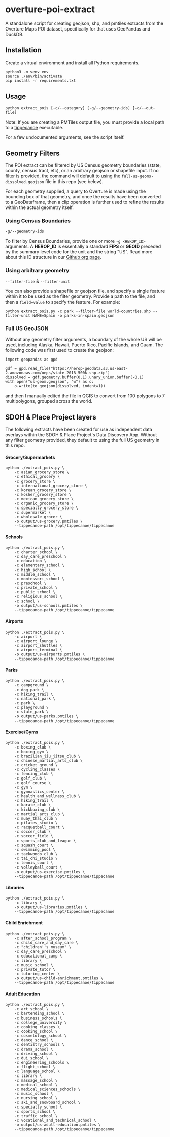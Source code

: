 # overture-poi-extract

A standalone script for creating geojson, shp, and pmtiles extracts from the Overture Maps POI dataset, specifically for  that uses GeoPandas and DuckDB.

## Installation

Create a virtual environment and install all Python requirements.

```
python3 -m venv env
source ./env/bin/activate
pip install -r requirements.txt
```

## Usage

```
python extract_pois [-c/--category] [-g/--geometry-ids] [-o/--out-file]
```

Note: If you are creating a PMTiles output file, you must provide a local path to a [tippecanoe](https://github.com/felt/tippecanoe) executable.

For a few undocumented arguments, see the script itself.

## Geometry Filters

The POI extract can be filtered by US Census geometry boundaries (state, county, census tract, etc), or an arbitrary geojson or shapefile input. If no filter is provided, the command will default to using the `full-us-geoms-dissolved.geojson` file in this repo (see below).

For each geometry supplied, a query to Overture is made using the bounding box of that geometry, and once the results have been converted to a GeoDataframe, then a clip operation is further used to refine the results within the actual geometry itself.

### Using Census Boundaries

`-g/--geometry-ids`

To filter by Census Boundaries, provide one or more `-g <HEROP_ID>` arguments. A **HEROP_ID** is essentially a standard **FIPS** or **GEOID** preceded by the summary level code for the unit and the string "US". Read more about this ID structure in our [Github org page](https://github.com/healthyregions).

### Using arbitrary geometry

`--filter-file` & `--filter-unit`

You can also provide a shapefile or geojson file, and specify a single feature within it to be used as the filter geometry. Provide a path to the file, and then a `field=value` to specify the feature. For example:

```
python extract_pois.py -c park --filter-file world-countries.shp --filter-unit NAME=Spain -o parks-in-spain.geojson
```

### Full US GeoJSON

Without any geometry filter arguments, a boundary of the whole US will be used, including Alaska, Hawaii, Puerto Rico, Pacific Islands, and Guam. The following code was first used to create the geojson:

```
import geopandas as gpd

gdf = gpd.read_file("https://herop-geodata.s3.us-east-2.amazonaws.com/oeps/state-2018-500k-shp.zip")
dissolved = gdf.geometry.buffer(0.1).unary_union.buffer(-0.1)
with open("us-geom.geojson", "w") as o:
    o.write(to_geojson(dissolved, indent=1))
```

and then I manually edited the file in QGIS to convert from 100 polygons to 7 multipolygons, grouped across the world.

## SDOH & Place Project layers

The following extracts have been created for use as independent data overlays within the SDOH & Place Project's Data Discovery App. Without any filter geometry provided, they default to using the full US geometry in this repo.

#### Grocery/Supermarkets

```
python ./extract_pois.py \
    -c asian_grocery_store \
    -c ethical_grocery \
    -c grocery_store \
    -c international_grocery_store \
    -c korean_grocery_store \
    -c kosher_grocery_store \
    -c mexican_grocery_store \
    -c organic_grocery_store \
    -c specialty_grocery_store \
    -c supermarket \
    -c wholesale_grocer \
    -o output/us-grocery.pmtiles \
    --tippecanoe-path /opt/tippecanoe/tippecanoe
```

#### Schools

```
python ./extract_pois.py \
    -c charter_school \
    -c day_care_preschool \
    -c education \
    -c elementary_school \
    -c high_school \
    -c middle_school \
    -c montessori_school \
    -c preschool \
    -c private_school \
    -c public_school \
    -c religious_school \
    -c school \
    -o output/us-schools.pmtiles \
    --tippecanoe-path /opt/tippecanoe/tippecanoe
```

#### Airports

```
python ./extract_pois.py \
    -c airport \
    -c airport_lounge \
    -c airport_shuttles \
    -c airport_terminal \
    -o output/us-airports.pmtiles \
    --tippecanoe-path /opt/tippecanoe/tippecanoe
```

#### Parks

```
python ./extract_pois.py \
    -c campground \
    -c dog_park \
    -c hiking_trail \
    -c national_park \
    -c park \
    -c playground \
    -c state_park \
    -o output/us-parks.pmtiles \
    --tippecanoe-path /opt/tippecanoe/tippecanoe
```

#### Exercise/Gyms

```
python ./extract_pois.py \
    -c boxing_club \
    -c boxing_gym \
    -c brazilian_jiu_jitsu_club \
    -c chinese_martial_arts_club \
    -c cricket_ground \
    -c cycling_classes \
    -c fencing_club \
    -c golf_club \
    -c golf_course \
    -c gym \
    -c gymnastics_center \
    -c health_and_wellness_club \
    -c hiking_trail \
    -c karate_club \
    -c kickboxing_club \
    -c martial_arts_club \
    -c muay_thai_club \
    -c pilates_studio \
    -c racquetball_court \
    -c soccer_club \
    -c soccer_field \
    -c sports_club_and_league \
    -c squash_court \
    -c swimming_pool \
    -c taekwondo_club \
    -c tai_chi_studio \
    -c tennis_court \
    -c volleyball_court \
    -o output/us-exercise.pmtiles \
    --tippecanoe-path /opt/tippecanoe/tippecanoe
```

#### Libraries

```
python ./extract_pois.py \
    -c library \
    -o output/us-libraries.pmtiles \
    --tippecanoe-path /opt/tippecanoe/tippecanoe
```

#### Child Enrichment

```
python ./extract_pois.py \
    -c after_school_program \
    -c child_care_and_day_care \
    -c "children''s_museum" \
    -c day_care_preschool \
    -c educational_camp \
    -c library \
    -c music_school \
    -c private_tutor \
    -c tutoring_center \
    -o output/us-child-enrichment.pmtiles \
    --tippecanoe-path /opt/tippecanoe/tippecanoe
```

#### Adult Education

```
python ./extract_pois.py \
    -c art_school \
    -c bartending_school \
    -c business_schools \
    -c college_university \
    -c cooking_classes \
    -c cooking_school \
    -c cosmetology_school \
    -c dance_school \
    -c dentistry_schools \
    -c drama_school \
    -c driving_school \
    -c dui_school \
    -c engineering_schools \
    -c flight_school \
    -c language_school \
    -c library \
    -c massage_school \
    -c medical_school \
    -c medical_sciences_schools \
    -c music_school \
    -c nursing_school \
    -c ski_and_snowboard_school \
    -c specialty_school \
    -c sports_school \
    -c traffic_school \
    -c vocational_and_technical_school \
    -o output/us-adult-education.pmtiles \
    --tippecanoe-path /opt/tippecanoe/tippecanoe
```
